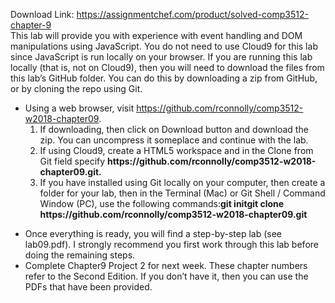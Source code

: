 Download Link: https://assignmentchef.com/product/solved-comp3512-chapter-9
<br>
This lab will provide you with experience with event handling and DOM manipulations using JavaScript. You do not need to use Cloud9 for this lab since JavaScript is run locally on your browser. If you are running this lab locally (that is, not on Cloud9), then you will need to download the files from this lab’s GitHub folder. You can do this by downloading a zip from GitHub, or by cloning the repo using Git.




<ul>

 <li>Using a web browser, visit <a href="https://github.com/rconnolly/comp3512-w2018-chapter09">https://github.com/rconnolly/comp3512-w2018-chapter09</a>.

  <ol>

   <li>If downloading, then click on Download button and download the zip. You can uncompress it someplace and continue with the lab.</li>

   <li>If using Cloud9, create a HTML5 workspace and in the Clone from Git field specify <strong>https://github.com/rconnolly/comp3512-w2018-chapter09.git.</strong></li>

   <li>If you have installed using Git locally on your computer, then create a folder for your lab, then in the Terminal (Mac) or Git Shell / Command Window (PC), use the following commands:<strong>git initgit clone https://github.com/rconnolly/comp3512-w2018-chapter09.git</strong></li>

  </ol></li>

</ul>




<ul>

 <li>Once everything is ready, you will find a step-by-step lab (see lab09.pdf). I strongly recommend you first work through this lab before doing the remaining steps.</li>

 <li>Complete Chapter9 Project 2 for next week. These chapter numbers refer to the Second Edition. If you don’t have it, then you can use the PDFs that have been provided.</li>

</ul>